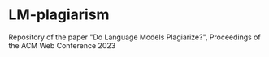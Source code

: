 # LM-plagiarism
Repository of the paper "Do Language Models Plagiarize?", Proceedings of the ACM Web Conference 2023
